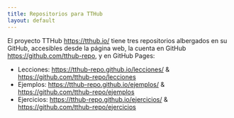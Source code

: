 ```yaml
---
title: Repositorios para TTHub
layout: default
---
```

El proyecto TTHub <https://tthub.io/> tiene tres repositorios albergados en su GitHub, accesibles desde la página web, la cuenta en GitHub <https://github.com/tthub-repo>, y en GitHub Pages:

- Lecciones: <https://tthub-repo.github.io/lecciones/> & https://github.com/tthub-repo/lecciones
- Ejemplos: <https://tthub-repo.github.io/ejemplos/> & <https://github.com/tthub-repo/ejemplos>
- Ejercicios: <https://tthub-repo.github.io/ejercicios/> & <https://github.com/tthub-repo/ejercicios>
